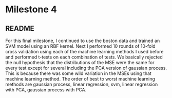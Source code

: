 Milestone 4
===========

README
------

For this final milestone, I continued to use the boston data and trained an SVM model using an RBF kernel. Next I performed 10 rounds of 10-fold cross validation using each of the machine learning methods I used before and performed t-tests on each combination of tests. We basically rejected the null hypothesis that the distributions of the MSE were the same for every test except for several including the PCA version of gaussian process. This is because there was some wild variation in the MSEs using that machine learning method. The order of best to worst machine learning methods are gaussian process, linear regression, svm, linear regression with PCA, gaussian process with PCA. 